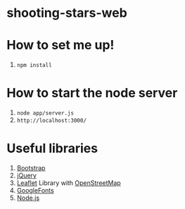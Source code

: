 # shooting-stars-web

# How to set me up! 

1. `npm install`

# How to start the node server
1. `node app/server.js`
2. `http://localhost:3000/`

# Useful libraries

1. [Bootstrap](http://getbootstrap.com/)
2. [jQuery](https://jquery.com/)
3. [Leaflet](http://leafletjs.com/) Library  with [OpenStreetMap](https://www.openstreetmap.org/)
4. [GoogleFonts](https://fonts.google.com/)
4. [Node.js](https://nodejs.org)
